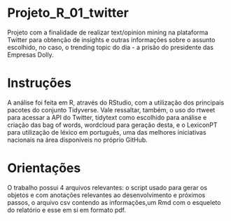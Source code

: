 # Projeto_R_01_twitter
Projeto com a finalidade de realizar text/opinion mining na plataforma Twitter para obtenção de insights e outras informações sobre o assunto escolhido, no caso, o trending topic do dia - a prisão do presidente das Empresas Dolly.

# Instruções
A análise foi feita em R, através do RStudio, com a utilização dos principais pacotes do conjunto Tidyverse. Vale ressaltar, também, o uso do rtweet para acessar a API do Twitter, tidytext como escolhido para análise e criação das bag of words, wordcloud para geração desta, e o LexiconPT para utilização de léxico em português, uma das melhores iniciativas nacionais na área disponíveis no próprio GitHub.

# Orientações
O trabalho possui 4 arquivos relevantes: o script usado para gerar os objetos e com anotações relevantes ao desenvolvimento e próximos passos, o arquivo csv contendo as informações,um Rmd com o esqueleto do relatório e esse em si em formato pdf.

